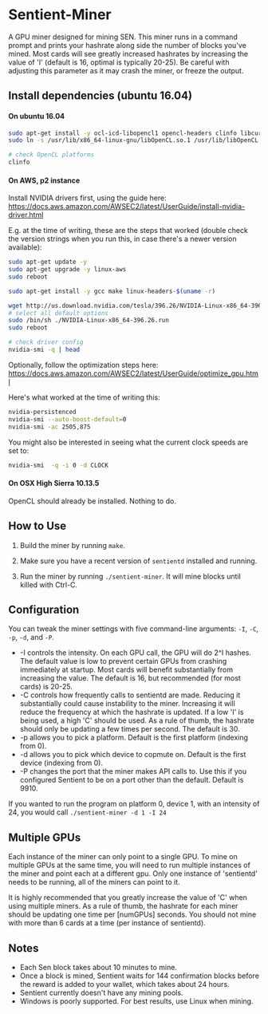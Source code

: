 # Sentient-Miner
A GPU miner designed for mining SEN. This miner runs in a command prompt
and prints your hashrate along side the number of blocks you've mined. Most
cards will see greatly increased hashrates by increasing the value of 'I'
(default is 16, optimal is typically 20-25). Be careful with adjusting this parameter as it may crash the miner, or freeze the output.

## Install dependencies (ubuntu 16.04)

#### On ubuntu 16.04
```bash
sudo apt-get install -y ocl-icd-libopencl1 opencl-headers clinfo libcurl4-gnutls-dev
sudo ln -s /usr/lib/x86_64-linux-gnu/libOpenCL.so.1 /usr/lib/libOpenCL.so

# check OpenCL platforms
clinfo
```

#### On AWS, p2 instance
Install NVIDIA drivers first, using the guide here: https://docs.aws.amazon.com/AWSEC2/latest/UserGuide/install-nvidia-driver.html

E.g. at the time of writing, these are the steps that worked (double check the version strings when you run this, in case there's a newer version available):

```bash
sudo apt-get update -y
sudo apt-get upgrade -y linux-aws
sudo reboot

sudo apt-get install -y gcc make linux-headers-$(uname -r)

wget http://us.download.nvidia.com/tesla/396.26/NVIDIA-Linux-x86_64-396.26.run
# select all default options
sudo /bin/sh ./NVIDIA-Linux-x86_64-396.26.run
sudo reboot

# check driver config
nvidia-smi -q | head
```

Optionally, follow the optimization steps here:
https://docs.aws.amazon.com/AWSEC2/latest/UserGuide/optimize_gpu.html

Here's what worked at the time of writing this:

```bash
nvidia-persistenced
nvidia-smi --auto-boost-default=0
nvidia-smi -ac 2505,875
```

You might also be interested in seeing what the current clock speeds are set to:
```bash
nvidia-smi  -q -i 0 -d CLOCK
```

#### On OSX High Sierra 10.13.5

OpenCL should already be installed. Nothing to do.

## How to Use
1) Build the miner by running `make`.

2) Make sure you have a recent version of `sentientd` installed and running.

3) Run the miner by running `./sentient-miner`. It will mine blocks until killed with Ctrl-C.

## Configuration
You can tweak the miner settings with five command-line arguments: `-I`, `-C`, `-p`, `-d`, and `-P`.
* -I controls the intensity. On each GPU call, the GPU will do 2^I hashes. The
  default value is low to prevent certain GPUs from crashing immediately at
  startup. Most cards will benefit substantially from increasing the value. The
  default is 16, but recommended (for most cards) is 20-25.
* -C controls how frequently calls to sentientd are made. Reducing it substantially
  could cause instability to the miner. Increasing it will reduce the frequency
  at which the hashrate is updated. If a low 'I' is being used, a high 'C'
  should be used. As a rule of thumb, the hashrate should only be updating a
  few times per second. The default is 30.
* -p allows you to pick a platform. Default is the first platform (indexing
  from 0).
* -d allows you to pick which device to copmute on. Default is the first device
  (indexing from 0).
* -P changes the port that the miner makes API calls to. Use this if you
  configured Sentient to be on a port other than the default. Default is 9910.

If you wanted to run the program on platform 0, device 1, with an intensity of
24, you would call `./sentient-miner -d 1 -I 24`

## Multiple GPUs
Each instance of the miner can only point to a single GPU. To mine on multiple
GPUs at the same time, you will need to run multiple instances of the miner and
point each at a different gpu. Only one instance of 'sentientd' needs to be running,
all of the miners can point to it.

It is highly recommended that you greatly increase the value of 'C' when using
multiple miners. As a rule of thumb, the hashrate for each miner should be
updating one time per [numGPUs] seconds. You should not mine with more than 6
cards at a time (per instance of sentientd).

## Notes
*    Each Sen block takes about 10 minutes to mine.
*    Once a block is mined, Sentient waits for 144 confirmation blocks before the
	 reward is added to your wallet, which takes about 24 hours.
*    Sentient currently doesn't have any mining pools.
*    Windows is poorly supported. For best results, use Linux when mining.
